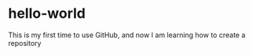 # hello-world
This is my first time to use GitHub, and now I am learning how to create a repository 
